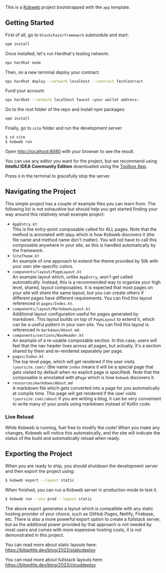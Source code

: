 This is a [Kobweb](https://github.com/varabyte/kobweb) project bootstrapped with the `app` template.

## Getting Started

First of all, go to `blockchain/framework` submodule and start:
```sh
npm install
```

Once installed, let's run Hardhat's testing network:

```sh
npx hardhat node
```

Then, on a new terminal deploy your contract:

```sh
npx hardhat deploy --network localhost --contract TestContract
```

Fund your account:
```sh
npx hardhat --network localhost faucet <your wallet address>
```

Go to the root folder of the repo and install npm packages:
```sh
npm install
```

Finally, go to `site` folder and run the development server:
```sh
$ cd site
$ kobweb run
```

Open [http://localhost:8080](http://localhost:8080) with your browser to see the result.

You can use any editor you want for the project, but we recommend using **IntelliJ IDEA Community Edition** downloaded
using the [Toolbox App](https://www.jetbrains.com/toolbox-app/).

Press `Q` in the terminal to gracefully stop the server.

## Navigating the Project

This simple project has a couple of example files you can learn from. The following list is not exhaustive but should
help you get started finding your way around this relatively small example project:

* `AppEntry.kt`<br>
  This is the entry-point composable called for ALL pages. Note that the method is annotated with `@App` which is how
  Kobweb discovers it (the file name and method name don't matter). You will not have to call this composable anywhere
  in your site, as this is handled automatically by the framework.
* `SiteTheme.kt`<br>
  An example of one approach to extend the theme provided by Silk with your own site-specific colors.
* `components/layout/PageLayout.kt`<br>
  An example layout which, unlike `AppEntry`, won't get called automatically.
  Instead, this is a recommended way to organize your high level, shared, layout composables. It is expected that most
  pages on your site will share the same layout, but you can create others if different pages have different
  requirements. You can find this layout referenced in `pages/Index.kt`.
* `components/layout/MarkdownLayout.kt`<br>
  Additional layout configuration useful for pages generated by markdown. This layout builds on top of `PageLayout`
  to extend it, which can be a useful pattern in your own site. You can find this layout is referenced in
  `markdown/About.md`.
* `components/sections/NavHeader.kt`<br>
  An example of a re-usable composable section. In this case, users will feel that the nav header lives across all
  pages, but actually, it's a section shared by them and re-rendered separately per page.
* `pages/Index.kt`<br>
  The top level page, which will get rendered if the user visits `(yoursite.com)/` (the name
  `index` means it will be a special page that gets visited by default when no explicit page is specified). Note that
  the composable is annotated with `@Page` which is how `Kobweb` discovers it.
* `resources/markdown/About.md`<br>
  A markdown file which gets converted into a page for you automatically at compile
  time. This page will get rendered if the user visits `(yoursite.com)/about` If you are writing a blog, it can be
  very convenient to write many of your posts using markdown instead of Kotlin code.

### Live Reload

While Kobweb is running, fuel free to modify the code! When you make any changes, Kobweb will notice this
automatically, and the site will indicate the status of the build and automatically reload when ready.

## Exporting the Project

When you are ready to ship, you should shutdown the development server and then export the project using:

```bash
$ kobweb export --layout static
```

When finished, you can run a Kobweb server in production mode to test it.

```bash
$ kobweb run --env prod --layout static
```

The above export generates a layout which is compatible with any static hosting provider of your choice, such as
GitHub Pages, Netlify, Firebase, etc. There is also a more powerful export option to create a fullstack server,
but as the additional power provided by that approach is not needed by most users and comes with more expensive
hosting costs, it is not demonstrated in this project.

You can read more about static layouts here: https://bitspittle.dev/blog/2022/staticdeploy

You can read more about fullstack layouts here: https://bitspittle.dev/blog/2023/clouddeploy